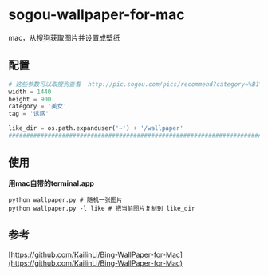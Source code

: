 # sogou-wallpaper-for-mac
mac，从搜狗获取图片并设置成壁纸

## 配置
```Python
# 这些参数可以取搜狗查看  http://pic.sogou.com/pics/recommend?category=%B1%DA%D6%BD&from=home#%E5%85%A8%E9%83%A8%2610
width = 1440
height = 900
category = '美女'
tag = '诱惑'

like_dir = os.path.expanduser('~') + '/wallpaper'
################################################################################
```

## 使用
**用mac自带的terminal.app**
```
python wallpaper.py # 随机一张图片
python wallpaper.py -l like # 把当前图片复制到 like_dir
```

## 参考
[https://github.com/KailinLi/Bing-WallPaper-for-Mac](https://github.com/KailinLi/Bing-WallPaper-for-Mac)
